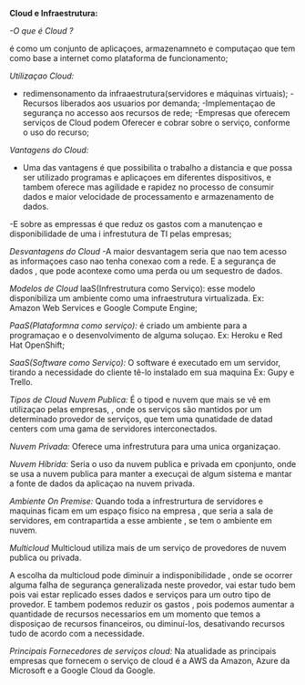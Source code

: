 **Cloud e Infraestrutura:**

*-O que é Cloud ?*

é como um conjunto de aplicaçoes, 
armazenamneto e computaçao que tem como
base a internet como plataforma de 
funcionamento;

*Utilizaçao Cloud:*
- redimensonamento da infraaestrutura(servidores e máquinas virtuais);
-Recursos liberados aos usuarios por
demanda;
-Implementaçao de segurança no accesso aos recursos de rede;
-Empresas que oferecem serviços de Cloud podem Oferecer e cobrar
sobre o serviço, conforme o uso do recurso;

*Vantagens do Cloud:*
- Uma das vantagens é que possibilita
o trabalho a distancia e que possa ser
utilizado programas e aplicaçoes em
diferentes  dispositivos, e tambem
oferece mas agilidade e rapidez no processo 
de consumir dados e maior velocidade de 
processamento e armazenamento de dados.

-E sobre as empressas é que reduz os gastos 
com a manutençao e disponibilidade de uma i
infrestutura de TI pelas empresas;

*Desvantagens do Cloud*
-A maior desvantagem seria que nao tem
acesso as informaçoes caso nao tenha conexao
com a rede. E a segurança de dados , que pode 
acontexe como uma perda ou um sequestro de dados.

*Modelos de Cloud*
laaS(Infrestrutura como Serviço):
esse modelo disponibiliza um ambiente como 
uma infraestrutura virtualizada.
Ex: Amazon Web Services e Google Compute Engine;

*PaaS(Plataformna como serviço):*
é criado um ambiente para a programaçao 
e o desenvolvimento de alguma soluçao.
Ex: Heroku e Red Hat OpenShift;

*SaaS(Software como Serviço):*
O software é executado em um servidor, tirando
a necessidade do cliente tê-lo instalado em sua maquina
Ex: Gupy e Trello.

*Tipos de Cloud*
*Nuvem Publica:* É o tipod e nuvem que mais se 
vê em utilizaçao pelas empresas, , onde os serviços
são mantidos por um determinado provedor de serviços,
que tem uma qunatidade de datad centers com uma gama
de servidores interconectados.

*Nuvem Privada:* Oferece uma infrestrutura para uma unica
organizaçao.

*Nuvem Híbrida:* Seria o uso da nuvem publica e privada em cponjunto,
onde se usa a nuvem publica para manter 
a execuçai de algum sistema e mantar a fonte de dados
da aplicaçao na nuvem privada.

*Ambiente On Premise:* Quando toda a infrestrurtura de servidores e maquinas
ficam em um espaço fisico na empresa , que seria a sala de servidores,
em contrapartida a esse ambiente , se tem o ambiente em nuvem.

*Multicloud*
Multicloud utiliza mais de um serviço de 
provedores de nuvem publica ou privada.

A escolha da multicloud pode diminuir a indisponibilidade
, onde se ocorrer alguma falha de segurança generalizada neste provedor, 
vai estar tudo bem pois vai estar replicado esses dados 
e serviços para um outro tipo de provedor.
E tambem podemos reduzir os gastos , pois podemos aumentar a quantidade de recursos
necessarios em um momento que temos a disposiçao de recursos financeiros,
ou diminuí-los, desativando recursos tudo de acordo com a necessidade.

*Principais Fornecedores de serviços cloud:*
Na atualidade as principais empresas que fornecem o serviço de cloud
é a AWS da Amazon, Azure da Microsoft e a Google Cloud da Google.
